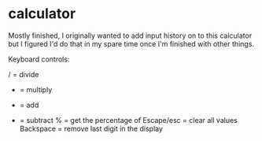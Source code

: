 # calculator

Mostly finished, I originally wanted to add input history on to this calculator but I figured I'd do that in my spare time once I'm finished with other things.

Keyboard controls:

/ = divide
* = multiply
+ = add
- = subtract
% = get the percentage of
Escape/esc = clear all values
Backspace = remove last digit in the display